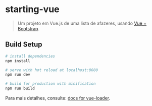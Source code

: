 # starting-vue

> Um projeto em Vue.js de uma lista de afazeres, usando [Vue + Bootstrap](https://bootstrap-vue.js.org/).

## Build Setup

``` bash
# install dependencies
npm install

# serve with hot reload at localhost:8080
npm run dev

# build for production with minification
npm run build
```

Para mais detalhes, consulte: [docs for vue-loader](http://vuejs.github.io/vue-loader).
